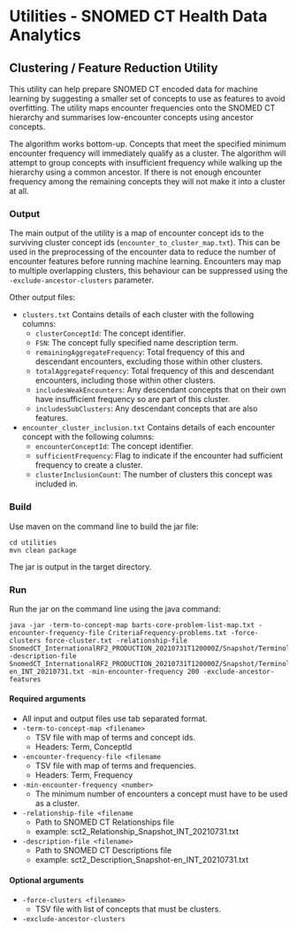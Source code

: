 # Utilities - SNOMED CT Health Data Analytics

## Clustering / Feature Reduction Utility
This utility can help prepare SNOMED CT encoded data for machine learning by suggesting a smaller set of concepts to use as features to avoid overfitting. 
The utility maps encounter frequencies onto the SNOMED CT hierarchy and summarises low-encounter concepts using ancestor concepts.

The algorithm works bottom-up. Concepts that meet the specified minimum encounter frequency will immediately qualify as a cluster. The algorithm will attempt to group concepts 
with insufficient frequency while walking up the hierarchy using a common ancestor. If there is not enough encounter frequency among the remaining concepts they will not make 
it into a cluster at all.

### Output

The main output of the utility is a map of encounter concept ids to the surviving cluster concept ids (`encounter_to_cluster_map.txt`). 
This can be used in the preprocessing of the encounter data to reduce the number of encounter features before running machine learning. 
Encounters may map to multiple overlapping clusters, this behaviour can be suppressed using the `-exclude-ancestor-clusters` parameter.

Other output files:
- `clusters.txt` Contains details of each cluster with the following columns:
  - `clusterConceptId`: The concept identifier.
  - `FSN`: The concept fully specified name description term.
  - `remainingAggregateFrequency`: Total frequency of this and descendant encounters, excluding those within other clusters.
  - `totalAggregateFrequency`: Total frequency of this and descendant encounters, including those within other clusters.
  - `includesWeakEncounters`: Any descendant concepts that on their own have insufficient frequency so are part of this cluster.
  - `includesSubClusters`: Any descendant concepts that are also features.
- `encounter_cluster_inclusion.txt` Contains details of each encounter concept with the following columns:
  - `encounterConceptId`: The concept identifier.
  - `sufficientFrequency`: Flag to indicate if the encounter had sufficient frequency to create a cluster.
  - `clusterInclusionCount`: The number of clusters this concept was included in.

### Build
Use maven on the command line to build the jar file:
```
cd utilities
mvn clean package
```
The jar is output in the target directory.

### Run
Run the jar on the command line using the java command:
```
java -jar -term-to-concept-map barts-core-problem-list-map.txt -encounter-frequency-file CriteriaFrequency-problems.txt -force-clusters force-cluster.txt -relationship-file SnomedCT_InternationalRF2_PRODUCTION_20210731T120000Z/Snapshot/Terminology/sct2_Relationship_Snapshot_INT_20210731.txt -description-file SnomedCT_InternationalRF2_PRODUCTION_20210731T120000Z/Snapshot/Terminology/sct2_Description_Snapshot-en_INT_20210731.txt -min-encounter-frequency 200 -exclude-ancestor-features
```
#### Required arguments
- All input and output files use tab separated format.
- `-term-to-concept-map <filename>`
  - TSV file with map of terms and concept ids.
  - Headers: Term, ConceptId
- `-encounter-frequency-file <filename`
  - TSV file with map of terms and frequencies.
  - Headers: Term, Frequency
- `-min-encounter-frequency <number>`
    - The minimum number of encounters a concept must have to be used as a cluster. 
- `-relationship-file <filename`
  - Path to SNOMED CT Relationships file
  - example: sct2_Relationship_Snapshot_INT_20210731.txt
- `-description-file <filename>`
  - Path to SNOMED CT Descriptions file
  - example: sct2_Description_Snapshot-en_INT_20210731.txt
#### Optional arguments
- `-force-clusters <filename>`
  - TSV file with list of concepts that must be clusters.
- `-exclude-ancestor-clusters`
